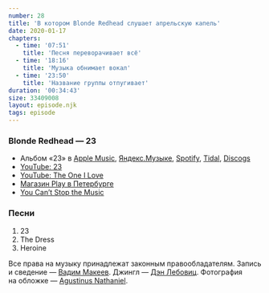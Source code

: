 ```yaml
---
number: 28
title: 'В котором Blonde Redhead слушает апрельскую капель'
date: 2020-01-17
chapters:
  - time: '07:51'
    title: 'Песня переворачивает всё'
  - time: '18:16'
    title: 'Музыка обнимает вокал'
  - time: '23:50'
    title: 'Название группы отпугивает'
duration: '00:34:43'
size: 33409008
layout: episode.njk
tags: episode
---
```


### Blonde Redhead — 23

- Альбом «23» в
  [Apple Music](https://music.apple.com/album/251042367),
  [Яндекс.Музыке](https://music.yandex.ru/album/718466),
  [Spotify](https://open.spotify.com/album/3CRBMstrlbZNVWQjahQACl),
  [Tidal](https://tidal.com/browse/album/58911927),
  [Discogs](https://www.discogs.com/master/22467)
- [YouTube: 23](https://youtu.be/a7FqUNlEdwA)
- [YouTube: The One I Love](https://youtu.be/lNio2xDwTYg)
- [Магазин Play в Петербурге](http://playrecordstore.ru/)
- [You Can’t Stop the Music](https://instagram.com/p/_-s46asznH/)

### Песни

1. 23
2. The Dress
3. Heroine

Все права на музыку принадлежат законным правообладателям. Запись и сведение — [Вадим Макеев](https://twitter.com/pepelsbey). Джингл — [Дэн Лебовиц](https://www.youtube.com/channel/UC38A5qHrlc_Zgua7vL4b96w). Фотография на обложке — [Agustinus Nathaniel](https://unsplash.com/photos/Z96okuOmPos).
